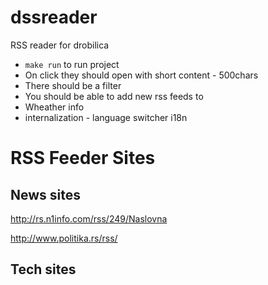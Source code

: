 # dssreader
RSS reader for drobilica

- `make run` to run project
- On click they should open with short content - 500chars
- There should be a filter
- You should be able to add new rss feeds to
- Wheather info
- internalization - language switcher i18n


# RSS Feeder Sites
## News sites

http://rs.n1info.com/rss/249/Naslovna

http://www.politika.rs/rss/

## Tech sites
